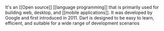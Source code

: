 
It's an [[Open source]] [[language programming]] that is primarily used for building web, desktop, and [[mobile applications]]. It was developed by Google and first introduced in 2011. Dart is designed to be easy to learn, efficient, and suitable for a wide range of development scenarios